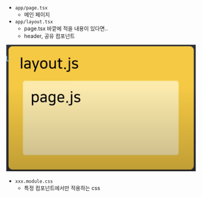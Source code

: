 - `app/page.tsx`
    - 메인 페이지
- `app/layout.tsx`
    - page.tsx 바깥에 적을 내용이 있다면..
    - header, 공유 컴포넌트

<img src="./screenshots/page-layout.png" />

- `xxx.module.css`
    - 특정 컴포넌트에서만 적용하는 css